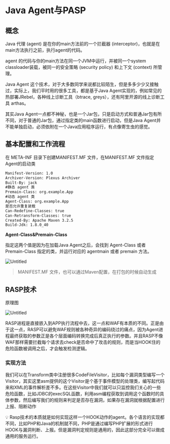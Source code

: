 # Java Agent与PASP

## 概念

Java 代理 (agent) 是在你的main方法前的一个拦截器 (interceptor)，也就是在main方法执行之前，执行agent的代码。

agent 的代码与你的main方法在同一个JVM中运行，并被同一个system classloader装载，被同一的安全策略 (security policy) 和上下文 (context) 所管理。

Java Agent 这个技术，对于大多数同学来说都比较陌生，但是多多少少又接触过，实际上，我们平时用的很多工具，都是基于Java Agent实现的，例如常见的热部署JRebel，各种线上诊断工具（btrace, greys），还有阿里开源的线上诊断工具 arthas。

其实Java Agent一点都不神秘，也是一个Jar包，只是启动方式和普通Jar包有所不同，对于普通的Jar包，通过指定类的main函数进行启动，但是Java Agent并不能单独启动，必须依附在一个Java应用程序运行，有点像寄生虫的感觉。

## 基本配置和工作流程

在 META-INF 目录下创建MANIFEST.MF 文件，在MANIFEST.MF 文件指定Agent的启动类

```xml
Manifest-Version: 1.0
Archiver-Version: Plexus Archiver
Built-By: jack
#静态 agent 类
Premain-Class: org.example.App
#动态 agent 类
Agent-Class: org.example.App
是否允许重复装载
Can-Redefine-Classes: true
Can-Retransform-Classes: true
Created-By: Apache Maven 3.2.5
Build-Jdk: 1.8.0_40
```

****Agent-Class&Premain-Class****

指定这两个值是因为在加载Java Agent之后，会找到 Agent-Class 或者 Premain-Class 指定的类，并运行对应的 agentmain 或者 premain 方法。

![Untitled](Java%20Agent%E4%B8%8EPASP%207c0439d22738477da7d400468799add8/Untitled.png)

> MANIFEST.MF 文件，也可以通过Maven配置，在打包的时候自动生成
> 

## RASP技术

原理图

![Untitled](Java%20Agent%E4%B8%8EPASP%207c0439d22738477da7d400468799add8/Untitled%201.png)

RASP进程是直接嵌入到APP执行流程中去，这一点和WAF有本质的不同。正是由于这一点，RASP可以避免WAF规则被各种奇异的编码绕过的痛点，因为Agent进程最终获取的参数正是各个层面编码转换完成后真正执行的参数。并且RASP不像WAF那样需要拦截每个请求去check是否命中了攻击的规则，而是当HOOK住的危险函数被调用之后，才会触发检测逻辑。

### 实现方法

我们可以在Transform类中注册很多CodeFileVisitor，比如每个漏洞类型编写一个Visitor，其实这里asm提供的这个Visitor是个基于事件模型的处理类，编写起代码来和XML的事件解析差不多。在这些Visitor中我们就可以只监控我们关心的一些危险函数，比如JDBC的execSQL函数，利用asm编程获取到调用这个函数时的具体参数，然后编写我们的规则来判定是否存在漏洞，如果存在漏洞就根据配置进行上报、阻断动作

<aside>
💡 Rasp技术的本质就是如何实现这样一个HOOK动作的agent。各个语言的实现都不同，比如PHP和Java的机制就不同，PHP是通过编写PHP扩展的形式进行HOOK与漏洞判断、上报。但是漏洞判定规则是通用的，因此这部分完全可以做成通用的服务运行。

</aside>